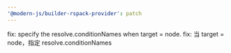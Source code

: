 ```yaml
---
'@modern-js/builder-rspack-provider': patch
---
```


fix: specify the resolve.conditionNames when target = node.
fix: 当 target = node，指定 resolve.conditionNames
